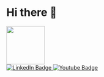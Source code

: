 # Hi there 👋

<body>
    <div id="header">
        <img src="https://miro.medium.com/v2/resize:fit:1400/1*sWM-B-4cvk_9q7GQxpyTiQ.gif" width="100"/>
        <div id="badges">
            <a href="https://www.linkedin.com/in/lisgiyantosofiyan/">
                <img src="https://img.shields.io/badge/LinkedIn-blue?style=for-the-badge&logo=linkedin&logoColor=white" alt="LinkedIn Badge"/>
            </a>
            <a href="https://www.youtube.com/channel/UC3ENrjLGH7Eu4Rg2BKbQdbA">
                <img src="https://img.shields.io/badge/YouTube-red?style=for-the-badge&logo=youtube&logoColor=white" alt="Youtube Badge"/>
            </a>
        </div>
    </div>
</body>


<!--
**Lisgiyanto1/Lisgiyanto1** is a ✨ _special_ ✨ repository because its `README.md` (this file) appears on your GitHub profile.

Here are some ideas to get you started:

- 🔭 I’m currently working on ...
- 🌱 I’m currently learning ...
- 👯 I’m looking to collaborate on ...
- 🤔 I’m looking for help with ...
- 💬 Ask me about ...
- 📫 How to reach me: ...
- 😄 Pronouns: ...
- ⚡ Fun fact: ...
-->
